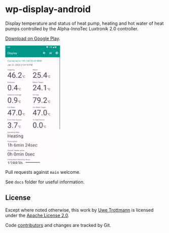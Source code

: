 # wp-display-android

Display temperature and status of heat pump, heating and hot water of heat pumps controlled
by the Alpha-InnoTec Luxtronik 2.0 controller.

[Download on Google Play](https://play.google.com/store/apps/details?id=com.uwetrottmann.wpdisplay).

<img src="screenshots/phone.png" height="375"/>

Pull requests against `main` welcome.

See `docs` folder for useful information.

## License

Except where noted otherwise, this work by [Uwe Trottmann](https://uwetrottmann.com) is licensed under the [Apache License 2.0](LICENSE.txt).

Code [contributors](https://github.com/UweTrottmann/wp-display-android/graphs/contributors) and changes are tracked by Git.
